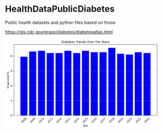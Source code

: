 # HealthDataPublicDiabetes
Public health datasets and python files based on those

https://gis.cdc.gov/grasp/diabetes/diabetesatlas.html

![Diabetes Trends](pngfiles/diabetes_trend.png)

